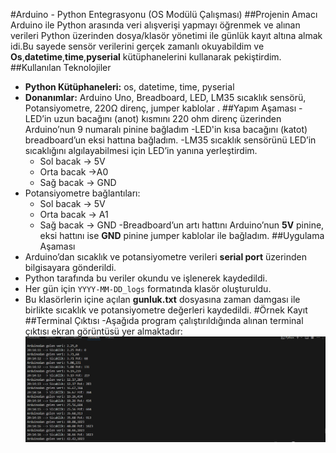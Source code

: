 #Arduino - Python Entegrasyonu (OS Modülü Çalışması) 
##Projenin Amacı
Arduino ile Python arasında veri alışverişi yapmayı öğrenmek ve alınan verileri Python üzerinden dosya/klasör yönetimi ile günlük kayıt altına almak idi.Bu sayede sensör verilerini gerçek zamanlı okuyabildim ve **Os**,**datetime**,**time**,**pyserial** kütüphanelerini kullanarak pekiştirdim.
##Kullanılan Teknolojiler
- **Python Kütüphaneleri:** os, datetime, time, pyserial  
- **Donanımlar:** Arduino Uno, Breadboard, LED, LM35 sıcaklık sensörü, Potansiyometre, 220Ω direnç, jumper kablolar .
##Yapım Aşaması
-LED’in uzun bacağını (anot) kısmını 220 ohm direnç üzerinden Arduino’nun 9 numaralı pinine bağladım
-LED'in kısa bacağını (katot) breadboard’un eksi hattına bağladım.
-LM35 sıcaklık sensörünü LED’in sıcaklığını algılayabilmesi için LED’in yanına yerleştirdim.
  -  Sol bacak -> 5V
  -  Orta bacak ->A0
  -  Sağ bacak -> GND
- Potansiyometre bağlantıları:
  - Sol bacak -> 5V
  - Orta bacak -> A1
  - Sağ bacak -> GND
-Breadboard’un artı hattını Arduino’nun **5V** pinine, eksi hattını ise **GND** pinine jumper kablolar ile bağladım.
##Uygulama Aşaması
- Arduino’dan sıcaklık ve potansiyometre verileri **serial port** üzerinden bilgisayara gönderildi.  
- Python tarafında bu veriler okundu ve işlenerek kaydedildi.  
- Her gün için `YYYY-MM-DD_logs` formatında klasör oluşturuldu.  
- Bu klasörlerin içine açılan **gunluk.txt** dosyasına zaman damgası ile birlikte sıcaklık ve potansiyometre değerleri kaydedildi.
#Örnek Kayıt
##Terminal Çıktısı
-Aşağıda program çalıştırıldığında alınan terminal çıktısı ekran görüntüsü yer almaktadır:
![Terminal Çıktısı](terminalciktisi.png)

